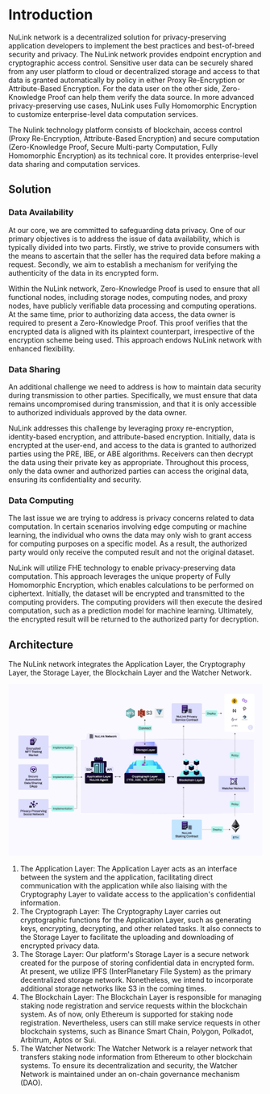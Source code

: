# Introduction

NuLink network is a decentralized solution for privacy-preserving application developers to implement the best practices and best-of-breed security and privacy. The NuLink network provides endpoint encryption and cryptographic access control. Sensitive user data can be securely shared from any user platform to cloud or decentralized storage and access to that data is granted automatically by policy in either Proxy Re-Encryption or Attribute-Based Encryption. For the data user on the other side, Zero-Knowledge Proof can help them verify the data source. In more advanced privacy-preserving use cases, NuLink uses Fully Homomorphic Encryption to customize enterprise-level data computation services.

The Nulink technology platform consists of blockchain, access control (Proxy Re-Encryption, Attribute-Based Encryption) and secure computation (Zero-Knowledge Proof, Secure Multi-party Computation, Fully Homomorphic Encryption) as its technical core. It provides enterprise-level data sharing and computation services.

## Solution

### Data Availability

At our core, we are committed to safeguarding data privacy. One of our primary objectives is to address the issue of data availability, which is typically divided into two parts. Firstly, we strive to provide consumers with the means to ascertain that the seller has the required data before making a request. Secondly, we aim to establish a mechanism for verifying the authenticity of the data in its encrypted form.

Within the NuLink network, Zero-Knowledge Proof is used to ensure that all functional nodes, including storage nodes, computing nodes, and proxy nodes, have publicly verifiable data processing and computing operations. At the same time, prior to authorizing data access, the data owner is required to present a Zero-Knowledge Proof. This proof verifies that the encrypted data is aligned with its plaintext counterpart, irrespective of the encryption scheme being used. This approach endows NuLink network with enhanced flexibility.

### Data Sharing

An additional challenge we need to address is how to maintain data security during transmission to other parties. Specifically, we must ensure that data remains uncompromised during transmission, and that it is only accessible to authorized individuals approved by the data owner.

NuLink addresses this challenge by leveraging proxy re-encryption, identity-based encryption, and attribute-based encryption. Initially, data is encrypted at the user-end, and access to the data is granted to authorized parties using the PRE, IBE, or ABE algorithms. Receivers can then decrypt the data using their private key as appropriate. Throughout this process, only the data owner and authorized parties can access the original data, ensuring its confidentiality and security.

### Data Computing

The last issue we are trying to address is privacy concerns related to data computation. In certain scenarios involving edge computing or machine learning, the individual who owns the data may only wish to grant access for computing purposes on a specific model. As a result, the authorized party would only receive the computed result and not the original dataset. 

NuLink will utilize FHE technology to enable privacy-preserving data computation. This approach leverages the unique property of Fully Homomorphic Encryption, which enables calculations to be performed on ciphertext. Initially, the dataset will be encrypted and transmitted to the computing providers. The computing providers will then execute the desired computation, such as a prediction model for machine learning. Ultimately, the encrypted result will be returned to the authorized party for decryption.

## Architecture

The NuLink network integrates the Application Layer, the Cryptography Layer, the Storage Layer, the Blockchain Layer and the Watcher Network.

![image](./miscellaneous/img/architecture.png)

1. The Application Layer: The Application Layer acts as an interface between the system and the application, facilitating direct communication with the application while also liaising with the Cryptography Layer to validate access to the application's confidential information.
2. The Cryptograph Layer: The Cryptography Layer carries out cryptographic functions for the Application Layer, such as generating keys, encrypting, decrypting, and other related tasks. It also connects to the Storage Layer to facilitate the uploading and downloading of encrypted privacy data.
3. The Storage Layer: Our platform's Storage Layer is a secure network created for the purpose of storing confidential data in encrypted form. At present, we utilize IPFS (InterPlanetary File System) as the primary decentralized storage network. Nonetheless, we intend to incorporate additional storage networks like S3 in the coming times.
4. The Blockchain Layer: The Blockchain Layer is responsible for managing staking node registration and service requests within the blockchain system. As of now, only Ethereum is supported for staking node registration. Nevertheless, users can still make service requests in other blockchain systems, such as Binance Smart Chain, Polygon, Polkadot, Arbitrum, Aptos or Sui.
5. The Watcher Network: The Watcher Network is a relayer network that transfers staking node information from Ethereum to other blockchain systems. To ensure its decentralization and security, the Watcher Network is maintained under an on-chain governance mechanism (DAO).
